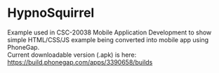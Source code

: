 # HypnoSquirrel
Example used in CSC-20038 Mobile Application Development to show simple HTML/CSS/JS example being converted into mobile app using PhoneGap.  
Current downloadable version (.apk) is here: https://build.phonegap.com/apps/3390658/builds
